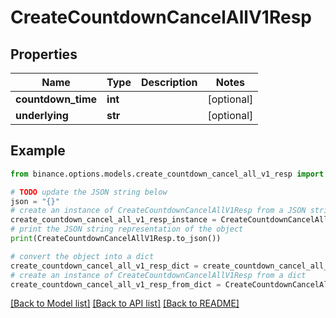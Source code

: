 # CreateCountdownCancelAllV1Resp


## Properties

Name | Type | Description | Notes
------------ | ------------- | ------------- | -------------
**countdown_time** | **int** |  | [optional] 
**underlying** | **str** |  | [optional] 

## Example

```python
from binance.options.models.create_countdown_cancel_all_v1_resp import CreateCountdownCancelAllV1Resp

# TODO update the JSON string below
json = "{}"
# create an instance of CreateCountdownCancelAllV1Resp from a JSON string
create_countdown_cancel_all_v1_resp_instance = CreateCountdownCancelAllV1Resp.from_json(json)
# print the JSON string representation of the object
print(CreateCountdownCancelAllV1Resp.to_json())

# convert the object into a dict
create_countdown_cancel_all_v1_resp_dict = create_countdown_cancel_all_v1_resp_instance.to_dict()
# create an instance of CreateCountdownCancelAllV1Resp from a dict
create_countdown_cancel_all_v1_resp_from_dict = CreateCountdownCancelAllV1Resp.from_dict(create_countdown_cancel_all_v1_resp_dict)
```
[[Back to Model list]](../README.md#documentation-for-models) [[Back to API list]](../README.md#documentation-for-api-endpoints) [[Back to README]](../README.md)


